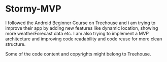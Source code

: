 # Stormy-MVP

I followed the Android Beginner Course on Treehouse and i am trying to improve their app by adding new features like dynamic location, showing more weatherForecast data etc. I am also trying to implement a MVP architecture and improving code readability and code reuse for more clean structure.

Some of the code content and copyrights might belong to Treehouse.
